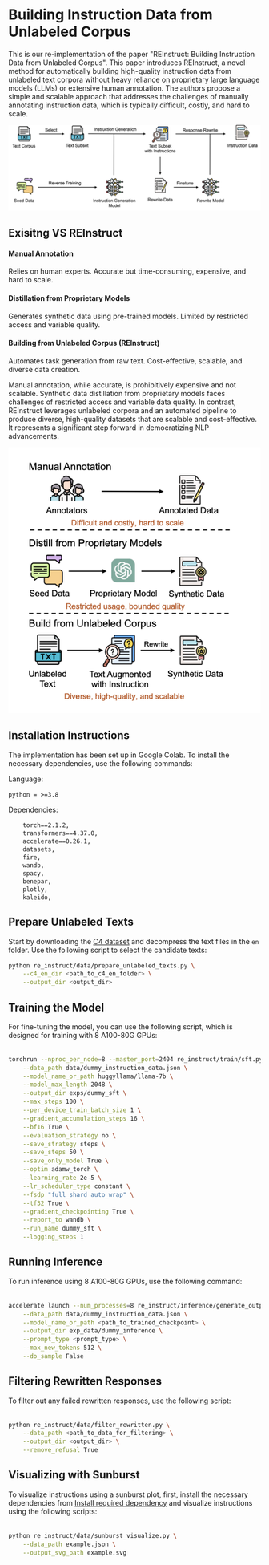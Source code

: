 # Building Instruction Data from Unlabeled Corpus

This is our re-implementation of the paper "REInstruct: Building Instruction Data from Unlabeled Corpus".
This paper introduces REInstruct, a novel method for automatically building high-quality instruction data from unlabeled text corpora without heavy reliance on proprietary large language models (LLMs) or extensive human annotation. The authors propose a simple and scalable approach that addresses the challenges of manually annotating instruction data, which is typically difficult, costly, and hard to scale.

![Overview](assets/overview.png)

## Exisitng VS REInstruct

#### Manual Annotation
Relies on human experts.
Accurate but time-consuming, expensive, and hard to scale.

#### Distillation from Proprietary Models
Generates synthetic data using pre-trained models.
Limited by restricted access and variable quality.

#### Building from Unlabeled Corpus (REInstruct)
Automates task generation from raw text.
Cost-effective, scalable, and diverse data creation.

Manual annotation, while accurate, is prohibitively expensive and not scalable. Synthetic data distillation from proprietary models faces challenges of restricted access and variable data quality. In contrast, REInstruct leverages unlabeled corpora and an automated pipeline to produce diverse, high-quality datasets that are scalable and cost-effective. It represents a significant step forward in democratizing NLP advancements.

![Overview](assets/Explanation.png)



## Installation Instructions

The implementation has been set up in Google Colab. To install the necessary dependencies, use the following commands:

Language:
```
python = >=3.8

```
Dependencies:
```
    torch==2.1.2,
    transformers==4.37.0,
    accelerate==0.26.1,
    datasets,
    fire,
    wandb,
    spacy,
    benepar,
    plotly,
    kaleido,
```

## Prepare Unlabeled Texts

Start by downloading the [C4 dataset](https://huggingface.co/datasets/allenai/c4) and decompress the text files in the `en` folder. Use the following script to select the candidate texts:

```bash
python re_instruct/data/prepare_unlabeled_texts.py \
    --c4_en_dir <path_to_c4_en_folder> \
    --output_dir <output_dir>
```

## Training the Model

For fine-tuning the model, you can use the following script, which is designed for training with 8 A100-80G GPUs:

```bash

torchrun --nproc_per_node=8 --master_port=2404 re_instruct/train/sft.py \
    --data_path data/dummy_instruction_data.json \
    --model_name_or_path huggyllama/llama-7b \
    --model_max_length 2048 \
    --output_dir exps/dummy_sft \
    --max_steps 100 \
    --per_device_train_batch_size 1 \
    --gradient_accumulation_steps 16 \
    --bf16 True \
    --evaluation_strategy no \
    --save_strategy steps \
    --save_steps 50 \
    --save_only_model True \
    --optim adamw_torch \
    --learning_rate 2e-5 \
    --lr_scheduler_type constant \
    --fsdp "full_shard auto_wrap" \
    --tf32 True \
    --gradient_checkpointing True \
    --report_to wandb \
    --run_name dummy_sft \
    --logging_steps 1

```

## Running Inference

To run inference using 8 A100-80G GPUs, use the following command:

```bash

accelerate launch --num_processes=8 re_instruct/inference/generate_output.py \
    --data_path data/dummy_instruction_data.json \
    --model_name_or_path <path_to_trained_checkpoint> \
    --output_dir exp_data/dummy_inference \
    --prompt_type <prompt_type> \
    --max_new_tokens 512 \
    --do_sample False

```

## Filtering Rewritten Responses

To filter out any failed rewritten responses, use the following script:

```bash

python re_instruct/data/filter_rewritten.py \
    --data_path <path_to_data_for_filtering> \
    --output_dir <output_dir> \
    --remove_refusal True

```

## Visualizing with Sunburst

To visualize instructions using a sunburst plot, first, install the necessary dependencies from [Install required dependency](https://github.com/nikitakit/self-attentive-parser#installation) and visualize instructions using the following scripts:

```bash

python re_instruct/data/sunburst_visualize.py \
    --data_path example.json \
    --output_svg_path example.svg

```
